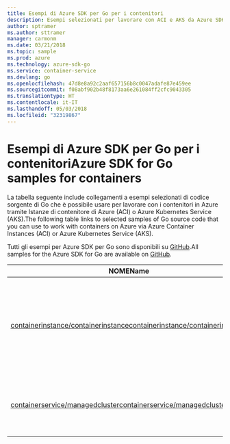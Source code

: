 ```yaml
---
title: Esempi di Azure SDK per Go per i contenitori
description: Esempi selezionati per lavorare con ACI e AKS da Azure SDK per Go.
author: sptramer
ms.author: sttramer
manager: carmonm
ms.date: 03/21/2018
ms.topic: sample
ms.prod: azure
ms.technology: azure-sdk-go
ms.service: container-service
ms.devlang: go
ms.openlocfilehash: 47d8e8a92c2aaf657156b8c0047adafe87e459ee
ms.sourcegitcommit: f08abf902b48f8173aa6e261084ff2cfc9043305
ms.translationtype: HT
ms.contentlocale: it-IT
ms.lasthandoff: 05/03/2018
ms.locfileid: "32319867"
---
```

# <a name="azure-sdk-for-go-samples-for-containers"></a><span data-ttu-id="4d264-103">Esempi di Azure SDK per Go per i contenitori</span><span class="sxs-lookup"><span data-stu-id="4d264-103">Azure SDK for Go samples for containers</span></span>

<span data-ttu-id="4d264-104">La tabella seguente include collegamenti a esempi selezionati di codice sorgente di Go che è possibile usare per lavorare con i contenitori in Azure tramite Istanze di contenitore di Azure (ACI) o Azure Kubernetes Service (AKS).</span><span class="sxs-lookup"><span data-stu-id="4d264-104">The following table links to selected samples of Go source code that you can use to work with containers on Azure via Azure Container Instances (ACI) or Azure Kubernetes Service (AKS).</span></span> 

<span data-ttu-id="4d264-105">Tutti gli esempi per Azure SDK per Go sono disponibili su [GitHub](https://github.com/Azure-Samples/azure-sdk-for-go-samples).</span><span class="sxs-lookup"><span data-stu-id="4d264-105">All samples for the Azure SDK for Go are available on [GitHub](https://github.com/Azure-Samples/azure-sdk-for-go-samples).</span></span>

| <span data-ttu-id="4d264-106">NOME</span><span class="sxs-lookup"><span data-stu-id="4d264-106">Name</span></span> | <span data-ttu-id="4d264-107">DESCRIZIONE</span><span class="sxs-lookup"><span data-stu-id="4d264-107">Description</span></span> |
|------|-------------|
| [<span data-ttu-id="4d264-108">containerinstance/containerinstance</span><span class="sxs-lookup"><span data-stu-id="4d264-108">containerinstance/containerinstance</span></span>](https://github.com/Azure-Samples/azure-sdk-for-go-samples/blob/master/containerinstance/containerinstance.go) | <span data-ttu-id="4d264-109">Consente di lavorare con i gruppi di contenitori in Istanze di contenitore di Azure.</span><span class="sxs-lookup"><span data-stu-id="4d264-109">Work with container groups in Azure Container Instances.</span></span> <span data-ttu-id="4d264-110">Consente di creare e modificare contenitori in un gruppo di ACI.</span><span class="sxs-lookup"><span data-stu-id="4d264-110">Create and modify containers in an ACI group.</span></span> |
| [<span data-ttu-id="4d264-111">containerservice/managedcluster</span><span class="sxs-lookup"><span data-stu-id="4d264-111">containerservice/managedcluster</span></span>](https://github.com/Azure-Samples/azure-sdk-for-go-samples/blob/master/containerservice/managedcluster.go) | <span data-ttu-id="4d264-112">Consente di creare, eliminare ed esaminare i client di Azure Kubernetes Service (AKS).</span><span class="sxs-lookup"><span data-stu-id="4d264-112">Create, delete, and inspect Azure Kubernetes Service (AKS) clients.</span></span> |
